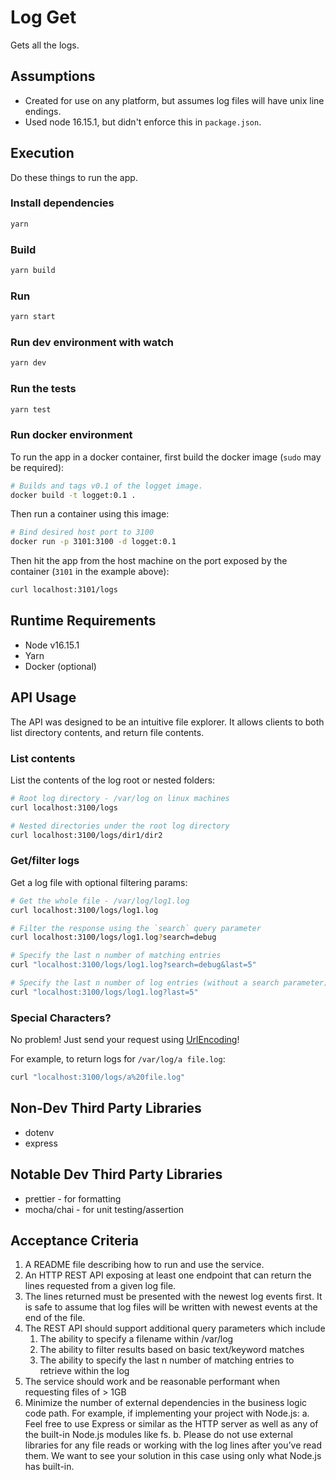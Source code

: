 # Log Get

Gets all the logs.

## Assumptions

* Created for use on any platform, but assumes log files will have unix line endings.
* Used node 16.15.1, but didn't enforce this in `package.json`.

## Execution

Do these things to run the app.

### Install dependencies
```sh
yarn
```

### Build

```sh
yarn build
```

### Run
```sh
yarn start
```

### Run dev environment with watch
```sh
yarn dev
```

### Run the tests
```sh
yarn test
```

### Run docker environment
To run the app in a docker container, first build the docker image (`sudo` may be required):
```sh
# Builds and tags v0.1 of the logget image.
docker build -t logget:0.1 .
```
Then run a container using this image:
```sh
# Bind desired host port to 3100
docker run -p 3101:3100 -d logget:0.1
```
Then hit the app from the host machine on the port exposed by the container (`3101` in the example above):
```sh
curl localhost:3101/logs
```

## Runtime Requirements

* Node v16.15.1
* Yarn
* Docker (optional)

## API Usage

The API was designed to be an intuitive file explorer. It allows clients to both list directory contents, and return file contents.

### List contents
List the contents of the log root or nested folders:
```sh
# Root log directory - /var/log on linux machines
curl localhost:3100/logs

# Nested directories under the root log directory
curl localhost:3100/logs/dir1/dir2
```

### Get/filter logs
Get a log file with optional filtering params:
```sh
# Get the whole file - /var/log/log1.log
curl localhost:3100/logs/log1.log

# Filter the response using the `search` query parameter
curl localhost:3100/logs/log1.log?search=debug

# Specify the last n number of matching entries
curl "localhost:3100/logs/log1.log?search=debug&last=5"

# Specify the last n number of log entries (without a search parameter)
curl "localhost:3100/logs/log1.log?last=5"
```

### Special Characters?

No problem! Just send your request using [UrlEncoding](https://www.w3schools.com/tags/ref_urlencode.ASP)!

For example, to return logs for `/var/log/a file.log`:
```sh
curl "localhost:3100/logs/a%20file.log"
```

## Non-Dev Third Party Libraries
* dotenv
* express

## Notable Dev Third Party Libraries
* prettier - for formatting
* mocha/chai - for unit testing/assertion

## Acceptance Criteria

1. A README file describing how to run and use the service.
2. An HTTP REST API exposing at least one endpoint that can return the lines
requested from a given log file.
3. The lines returned must be presented with the newest log events first. It is safe to
assume that log files will be written with newest events at the end of the file.
4. The REST API should support additional query parameters which include
    1. The ability to specify a filename within /var/log
    2. The ability to filter results based on basic text/keyword matches
    3. The ability to specify the last n number of matching entries to retrieve
within the log
5. The service should work and be reasonable performant when requesting files of > 1GB
6. Minimize the number of external dependencies in the business logic code path.
For example, if implementing your project with Node.js:
a. Feel free to use Express or similar as the HTTP server as well as any of
the built-in Node.js modules like fs.
b. Please do not use external libraries for any file reads or working with the
log lines after you’ve read them. We want to see your solution in this case
using only what Node.js has built-in.